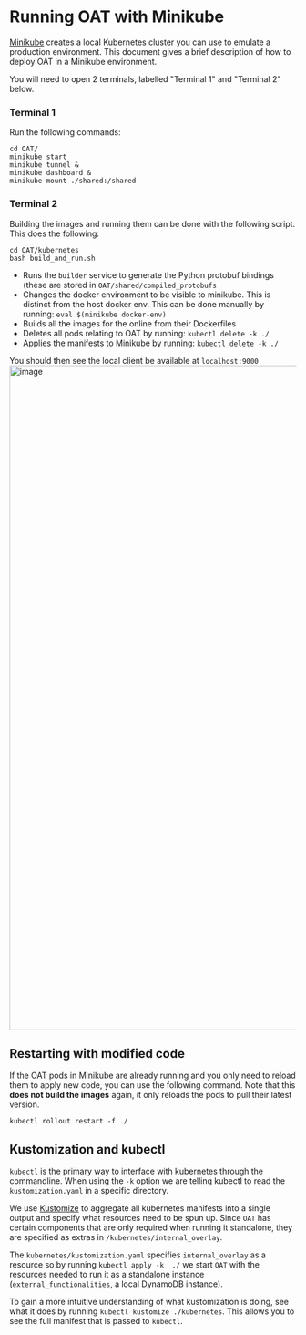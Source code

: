 # Running OAT with Minikube

[Minikube](https://minikube.sigs.k8s.io/docs/) creates a local Kubernetes cluster you can use to emulate a production environment. This document gives a brief description of how to deploy OAT in a Minikube environment.

You will need to open 2 terminals, labelled "Terminal 1" and "Terminal 2" below.

### Terminal 1

Run the following commands:
```
cd OAT/
minikube start
minikube tunnel &
minikube dashboard &
minikube mount ./shared:/shared 
```

### Terminal 2
Building the images and running them can be done with the following script. This does the following:
```
cd OAT/kubernetes
bash build_and_run.sh
```
- Runs the `builder` service to generate the Python protobuf bindings (these are stored in `OAT/shared/compiled_protobufs`
- Changes the docker environment to be visible to minikube. This is distinct from the host docker env. This can be done manually by running: `eval $(minikube docker-env)`
- Builds all the images for the online from their Dockerfiles
- Deletes all pods relating to OAT by running: `kubectl delete -k ./`
- Applies the manifests to Minikube by running: `kubectl delete -k ./`

You should then see the local client be available at `localhost:9000`
<img width="1166" alt="image" src="https://user-images.githubusercontent.com/6844601/129228300-9ffe043a-92ed-4208-ba78-767ab7ae7071.png">

## Restarting with modified code
If the OAT pods in Minikube are already running and you only need to reload them to apply new code, you can use the following command. Note that this **does not build the images** again, it only reloads the pods to pull their latest version. 
```
kubectl rollout restart -f ./
```

## Kustomization and kubectl
`kubectl` is  the primary way to interface with kubernetes through the commandline. When using the `-k` option we are telling kubectl to read the `kustomization.yaml` in a specific directory.

We use [Kustomize](https://kubectl.docs.kubernetes.io/guides/introduction/kustomize/) to aggregate all kubernetes manifests into a single output  and  specify what resources need to be spun up. Since `OAT` has certain  components  that are only required when running it standalone, they are specified as extras in `/kubernetes/internal_overlay`. 

The `kubernetes/kustomization.yaml` specifies `internal_overlay` as a resource so by running `kubectl apply -k  ./` we start `OAT` with the resources needed to run it as a standalone instance (`external_functionalities`, a local DynamoDB instance).

To  gain  a more intuitive understanding of what kustomization is doing, see what it does by running `kubectl kustomize ./kubernetes`. This allows you to see the full manifest that is passed to `kubectl`.
